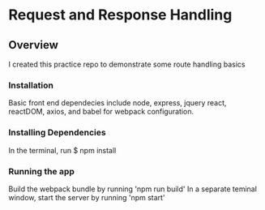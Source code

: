 # Request and Response Handling


## Overview
I created this practice repo to demonstrate some route handling basics

### Installation
Basic front end dependecies include node, express, jquery react, reactDOM, axios, and babel for webpack configuration.


### Installing Dependencies
In the terminal, run $ npm install

### Running the app
Build the webpack bundle by running 'npm run build'
In a separate teminal window, start the server by running 'npm start'
